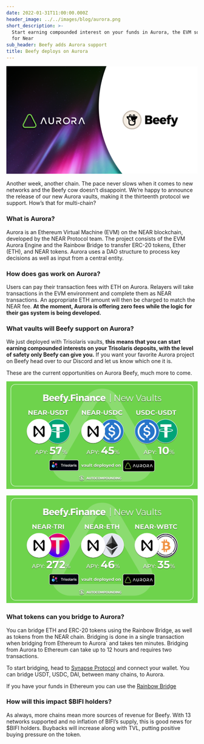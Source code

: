 ```yaml
---
date: 2022-01-31T11:00:00.000Z
header_image: ../../images/blog/aurora.png
short_description: >-
  Start earning compounded interest on your funds in Aurora, the EVM solution
  for Near
sub_header: Beefy adds Aurora support
title: Beefy deploys on Aurora
---
```

![](../../images/blog/aurora.png)

Another week, another chain. The pace never slows when it comes to new networks and the Beefy cow doesn’t disappoint. We’re happy to announce the release of our new Aurora vaults, making it the thirteenth protocol we support. How’s that for multi-chain?

### What is Aurora?

Aurora is an Ethereum Virtual Machine (EVM) on the NEAR blockchain, developed by the NEAR Protocol team. The project consists of the EVM Aurora Engine and the Rainbow Bridge to transfer ERC-20 tokens, Ether (ETH), and NEAR tokens. Aurora uses a DAO structure to process key decisions as well as input from a central entity.

### How does gas work on Aurora?

Users can pay their transaction fees with ETH on Aurora. Relayers will take transactions in the EVM environment and complete them as NEAR transactions. An appropriate ETH amount will then be charged to match the NEAR fee. **At the moment, Aurora is offering zero fees while the logic for their gas system is being developed.**

### What vaults will Beefy support on Aurora?

We just deployed with Trisolaris vaults, **this means that you can start earning compounded interests on your Trisolaris deposits, with the level of safety only Beefy can give you.** If you want your favorite Aurora project on Beefy head over to our Discord and let us know which one it is.  
  
These are the current opportunities on Aurora Beefy, much more to come.

![](../../images/blog/aurora_p2.png)  
  
![](../../images/blog/aurora_p1.png)

### What tokens can you bridge to Aurora?

You can bridge ETH and ERC-20 tokens using the Rainbow Bridge, as well as tokens from the NEAR chain. Bridging is done in a single transaction when bridging from Ethereum to Aurora´ and takes ten minutes. Bridging from Aurora to Ethereum can take up to 12 hours and requires two transactions.

To start bridging, head to [Synapse Protocol](https://synapseprotocol.com/) and connect your wallet. You can bridge USDT, USDC, DAI, between many chains, to Aurora.

If you have your funds in Ethereum you can use the [Rainbow Bridge](https://rainbowbridge.app/transfer)

### How will this impact $BIFI holders?

As always, more chains mean more sources of revenue for Beefy. With 13 networks supported and no inflation of BIFI’s supply, this is good news for $BIFI holders. Buybacks will increase along with TVL, putting positive buying pressure on the token.
